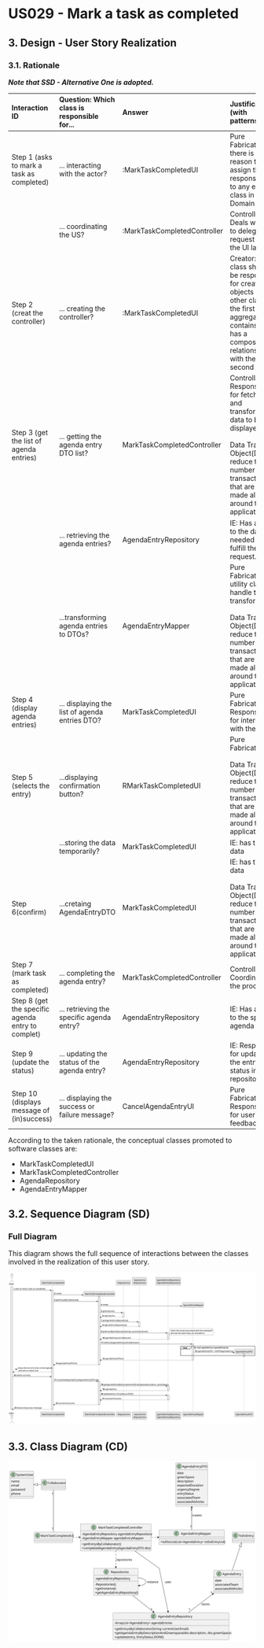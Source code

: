 # US029 - Mark a task as completed

## 3. Design - User Story Realization 

### 3.1. Rationale

_**Note that SSD - Alternative One is adopted.**_

| Interaction ID                                     | Question: Which class is responsible for...      | Answer                       | Justification (with patterns)                                                                                                                                                                      |
|:---------------------------------------------------|:-------------------------------------------------|:-----------------------------|:---------------------------------------------------------------------------------------------------------------------------------------------------------------------------------------------------|
| Step 1 (asks to mark a task as completed)  		      | 	... interacting with the actor?                 | :MarkTaskCompletedUI         | Pure Fabrication: there is no reason to assign this responsibility to any existing class in the Domain Model.                                                                                      |
| 			  		                                            | 	... coordinating the US?                        | :MarkTaskCompletedController | Controller:  Deals with how to delegate the request from the UI layer                                                                                                                              |
| Step 2 (creat the controller)                      | 	... creating the controller?	                   | :MarkTaskCompletedUI	        | Creator: A class should be responsible for creating objects of other classes if the first class aggregates, contains, or has a composition relationship with the second class                      |                                                      |                             |                                                                                                               |
| Step 3 (get the list of agenda entries)	           | ... getting the agenda entry DTO list?	          | MarkTaskCompletedController  | Controller: Responsible for fetching and transforming data to be displayed.<br/> <br/> Data Transfer Object(DTO): reduce the number of transactions that are being made all around the application |
| 			  		                                            | ... retrieving the agenda entries?               | 	AgendaEntryRepository	      | IE: Has access to the data needed to fulfill the request.                                                                                                                                          |
|                                                    | ...transforming agenda entries to DTOs?	         | AgendaEntryMapper            | 	Pure Fabrication: A utility class to handle the transformation.  <br/><br/>   Data Transfer Object(DTO): reduce the number of transactions that are being made all around the application         |
| Step 4 (display agenda entries)                    | 	... displaying the list of agenda entries DTO?	 | MarkTaskCompletedUI	         | Pure Fabrication: Responsible for interacting with the user.                                                                                                                                       |
| Step 5 (selects the entry)                         | 	...displaying confirmation button?	             | RMarkTaskCompletedUI         | 	Pure Fabrication    <br/><br/> Data Transfer Object(DTO): reduce the number of transactions that are being made all around the application                                                        |
|                                                    | ...storing the data temporarily?	                | MarkTaskCompletedUI          | IE: has the data                                                                                                                                                                                   |
| Step 6(confirm)                                    | ...cretaing AgendaEntryDTO                       | MarkTaskCompletedUI          | IE: has the data <br/><br/> Data Transfer Object(DTO): reduce the number of transactions that are being made all around the application                                                            |
| Step 7 (mark task as completed)	                   | ... completing the agenda entry?	                | MarkTaskCompletedController  | 	Controller: Coordinates the process.                                                                                                                                                              |                                                  |                              |                                                                                                                                                                               |
| Step 8 (get the specific agenda entry to complet)	 | ... retrieving the specific agenda entry?        | AgendaEntryRepository	       | IE: Has access to the specific agenda entry.                                                                                                                                                       |
| Step 9 (update the status)                         | ... updating the status of the agenda entry?     | 	AgendaEntryRepository	      | IE: Responsible for updating the entry status in the repository.                                                                                                                                   |
| Step 10 (displays message of (in)success)          | 	... displaying the success or failure message?  | 	CancelAgendaEntryUI         | 	Pure Fabrication: Responsible for user feedback.                                                                                                                                                  |

According to the taken rationale, the conceptual classes promoted to software classes are: 

*  MarkTaskCompletedUI
*  MarkTaskCompletedController
*  AgendaRepository
*  AgendaEntryMapper

## 3.2. Sequence Diagram (SD)
### Full Diagram

This diagram shows the full sequence of interactions between the classes involved in the realization of this user story.

![Sequence Diagram - Full](svg/us029-sequence-diagram-full-0.svg)

## 3.3. Class Diagram (CD)

![Class Diagram](svg/us029-class-diagram-0.svg)